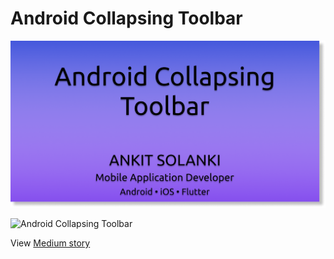 # Android Collapsing Toolbar

![Android Collapsing Toolbar](collapsing_toolbar.png)

![Android Collapsing Toolbar](collapsing_toolbar.gif)

View [Medium story](https://ankit-solanki.medium.com/android-collapsing-toolbar-e4faa10ea625)